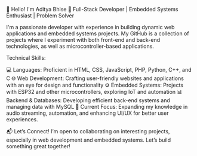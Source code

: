 👋 Hello! I'm Aditya Bhise
🔧 Full-Stack Developer | Embedded Systems Enthusiast | Problem Solver

I'm a passionate developer with experience in building dynamic web applications and embedded systems projects. My GitHub is a collection of projects where I experiment with both front-end and back-end technologies, as well as microcontroller-based applications.

Technical Skills:

💻 Languages: Proficient in HTML, CSS, JavaScript, PHP, Python, C++, and C
🌐 Web Development: Crafting user-friendly websites and applications with an eye for design and functionality
⚙️ Embedded Systems: Projects with ESP32 and other microcontrollers, exploring IoT and automation
📊 Backend & Databases: Developing efficient back-end systems and managing data with MySQL
🎯 Current Focus: Expanding my knowledge in audio streaming, automation, and enhancing UI/UX for better user experiences.

📬 Let’s Connect!
I’m open to collaborating on interesting projects, especially in web development and embedded systems. Let’s build something great together!
